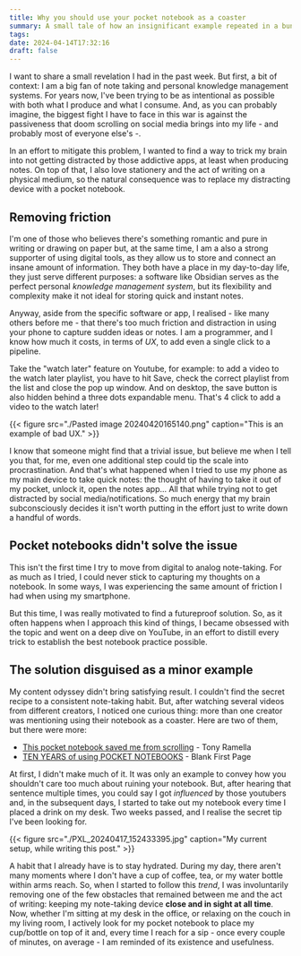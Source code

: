 ```yaml
---
title: Why you should use your pocket notebook as a coaster
summary: A small tale of how an insignificant example repeated in a bunch of YouTube videos made me significantly improve my note-taking habit. Now I carry with me a pocket notebook everywhere I go, and I can take quick notes without any friction.
tags: 
date: 2024-04-14T17:32:16
draft: false
---
```

I want to share a small revelation I had in the past week. But first, a bit of context: I am a big fan of note taking and personal knowledge management systems. For years now, I've been trying to be as intentional as possible with both what I produce and what I consume. And, as you can probably imagine, the biggest fight I have to face in this war is against the passiveness that doom scrolling on social media brings into my life - and probably most of everyone else's -.

In an effort to mitigate this problem, I wanted to find a way to trick my brain into not getting distracted by those addictive apps, at least when producing notes. On top of that, I also love stationery and the act of writing on a physical medium, so the natural consequence was to replace my distracting device with a pocket notebook. 

## Removing friction
I'm one of those who believes there's something romantic and pure in writing or drawing on paper but, at the same time, I am a also a strong supporter of using digital tools, as they allow us to store and connect an insane amount of information. They both have a place in my day-to-day life, they just serve different purposes: a software like Obsidian serves as the perfect personal *knowledge management system*, but its flexibility and complexity make it not ideal for storing quick and instant notes.

Anyway, aside from the specific software or app, I realised - like many others before me - that there's too much friction and distraction in using your phone to capture sudden ideas or notes. I am a programmer, and I know how much it costs, in terms of *UX*, to add even a single click to a pipeline. 

Take the "watch later" feature on Youtube, for example: to add a video to the watch later playlist, you have to hit Save, check the correct playlist from the list and close the pop up window. And on desktop, the save button is also hidden behind a three dots expandable menu. That's 4 click to add a video to the watch later!

{{< figure src="./Pasted image 20240420165140.png"  caption="This is an example of bad UX." >}}

I know that someone might find that a trivial issue, but believe me when I tell you that, for me, even one additional step could tip the scale into procrastination. And that's what happened when I tried to use  my phone as my main device to take quick notes: the thought of having to take it out of my pocket, unlock it, open the notes app... All that while trying not to get distracted by social media/notifications. So much energy that my brain subconsciously decides it isn't worth putting in the effort just to write down a handful of words.

## Pocket notebooks didn't solve the issue
This isn't the first time I try to move from digital to analog note-taking. For as much as I tried, I could never stick to capturing my thoughts on a notebook. In some ways, I was experiencing the same amount of friction I had when using my smartphone.

But this time, I was really motivated to find a futureproof solution. So, as it often happens when I approach this kind of things, I became obsessed with the topic and went on a deep dive on YouTube, in an effort to distill every trick to establish the best notebook practice possible.

## The solution disguised as a minor example
My content odyssey didn't bring satisfying result. I couldn't find the secret recipe to a consistent note-taking habit. But, after watching several videos from different creators,  I noticed one curious thing: more than one creator was mentioning using their notebook as a coaster. Here are two of them, but there were more:
- [This pocket notebook saved me from scrolling](https://youtu.be/GVvAzqBJf6Q?si=9PqHTlnGmpLwTKdT&t=733) - Tony Ramella
- [TEN YEARS of using POCKET NOTEBOOKS](https://youtu.be/BVnJhZIxZu4?si=alX4y15xZIYHvyli&t=606) - Blank First Page

At first, I didn't make much of it.  It was only an example to convey how you shouldn't care too much about ruining your notebook. But, after hearing that sentence multiple times, you could say I got *influenced* by those youtubers and, in the subsequent days, I started to take out my notebook every time I placed a drink on my desk. Two weeks passed, and I realise the secret tip I've been looking for.

{{< figure src="./PXL_20240417_152433395.jpg"  caption="My current setup, while writing this post." >}}

A habit that I already have is to stay hydrated. During my day, there aren't many moments where I don't have a cup of coffee, tea, or my water bottle within arms reach. So, when I started to follow this *trend*, I was involuntarily removing one of the few obstacles that remained between me and the act of writing: keeping my note-taking device **close and in sight at all time**. Now, whether I'm sitting at my desk in the office, or relaxing on the couch in my living room, I actively look for my pocket notebook to place my cup/bottle on top of it and, every time I reach for a sip - once every couple of minutes, on average -  I am reminded of its existence and usefulness.